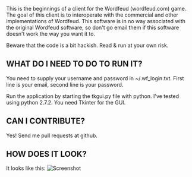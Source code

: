 This is the beginnings of a client for the Wordfeud (wordfeud.com) game. The
goal of this client is to interoperate with the commercial and other
implementations of Wordfeud. This software is in no way associated with the
original Wordfeud software, so don't go email them if this software doesn't
work the way you want it to.

Beware that the code is a bit hackish. Read & run at your own risk.

WHAT DO I NEED TO DO TO RUN IT?
-------------------------------

You need to supply your username and password in ~/.wf_login.txt. First line is
your email, second line is your password. 

Run the application by starting the tkgui.py file with python. I've tested
using python 2.7.2. You need Tkinter for the GUI.

CAN I CONTRIBUTE?
-----------------

Yes! Send me pull requests at github.

HOW DOES IT LOOK?
-----------------

It looks like this:
![Screenshot](https://raw.github.com/jonte/JarJar9/master/Screenshot.png)
